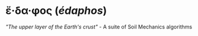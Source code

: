 # ἔ&middot;δα&middot;φος (*édaphos*)
*"The upper layer of the Earth's crust"* - A suite of Soil Mechanics algorithms
